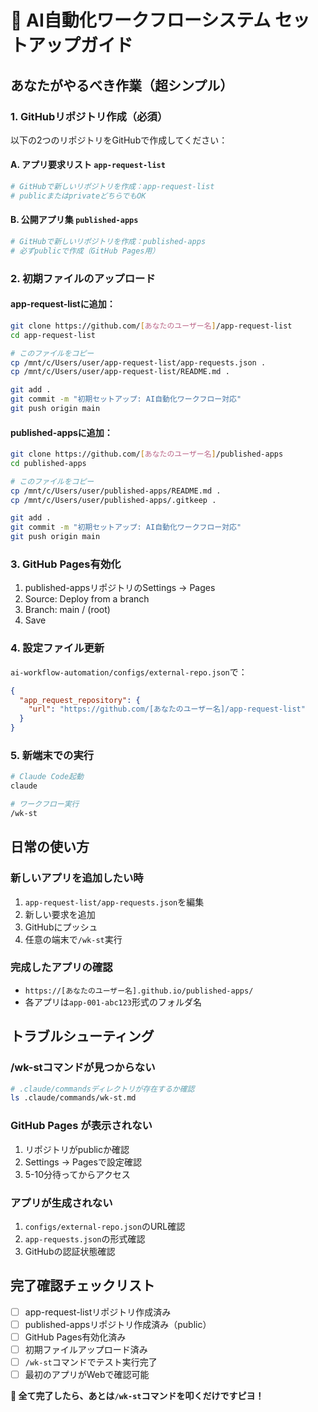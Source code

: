# 🚀 AI自動化ワークフローシステム セットアップガイド

## あなたがやるべき作業（超シンプル）

### 1. GitHubリポジトリ作成（必須）

以下の2つのリポジトリをGitHubで作成してください：

#### A. アプリ要求リスト `app-request-list`
```bash
# GitHubで新しいリポジトリを作成：app-request-list
# publicまたはprivateどちらでもOK
```

#### B. 公開アプリ集 `published-apps`  
```bash
# GitHubで新しいリポジトリを作成：published-apps
# 必ずpublicで作成（GitHub Pages用）
```

### 2. 初期ファイルのアップロード

#### app-request-listに追加：
```bash
git clone https://github.com/[あなたのユーザー名]/app-request-list
cd app-request-list

# このファイルをコピー
cp /mnt/c/Users/user/app-request-list/app-requests.json .
cp /mnt/c/Users/user/app-request-list/README.md .

git add .
git commit -m "初期セットアップ: AI自動化ワークフロー対応"
git push origin main
```

#### published-appsに追加：
```bash
git clone https://github.com/[あなたのユーザー名]/published-apps  
cd published-apps

# このファイルをコピー
cp /mnt/c/Users/user/published-apps/README.md .
cp /mnt/c/Users/user/published-apps/.gitkeep .

git add .
git commit -m "初期セットアップ: AI自動化ワークフロー対応"
git push origin main
```

### 3. GitHub Pages有効化

1. published-appsリポジトリのSettings → Pages
2. Source: Deploy from a branch
3. Branch: main / (root)
4. Save

### 4. 設定ファイル更新

`ai-workflow-automation/configs/external-repo.json`で：
```json
{
  "app_request_repository": {
    "url": "https://github.com/[あなたのユーザー名]/app-request-list"
  }
}
```

### 5. 新端末での実行

```bash
# Claude Code起動
claude

# ワークフロー実行
/wk-st
```

## 日常の使い方

### 新しいアプリを追加したい時
1. `app-request-list/app-requests.json`を編集
2. 新しい要求を追加
3. GitHubにプッシュ
4. 任意の端末で`/wk-st`実行

### 完成したアプリの確認
- `https://[あなたのユーザー名].github.io/published-apps/`
- 各アプリは`app-001-abc123`形式のフォルダ名

## トラブルシューティング

### /wk-stコマンドが見つからない
```bash
# .claude/commandsディレクトリが存在するか確認
ls .claude/commands/wk-st.md
```

### GitHub Pages が表示されない
1. リポジトリがpublicか確認
2. Settings → Pagesで設定確認
3. 5-10分待ってからアクセス

### アプリが生成されない
1. `configs/external-repo.json`のURL確認
2. `app-requests.json`の形式確認
3. GitHubの認証状態確認

## 完了確認チェックリスト

- [ ] app-request-listリポジトリ作成済み
- [ ] published-appsリポジトリ作成済み（public）
- [ ] GitHub Pages有効化済み
- [ ] 初期ファイルアップロード済み
- [ ] `/wk-st`コマンドでテスト実行完了
- [ ] 最初のアプリがWebで確認可能

**🎉 全て完了したら、あとは`/wk-st`コマンドを叩くだけですピヨ！**